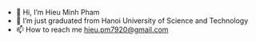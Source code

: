 - 👋 Hi, I’m Hieu Minh Pham
- 👀 I’m just graduated from Hanoi University of Science and Technology
- 📫 How to reach me hieu.pm7920@gmail.com


<!---
Phaminhieu79/Phaminhieu79 is a ✨ special ✨ repository because its `README.md` (this file) appears on your GitHub profile.
You can click the Preview link to take a look at your changes.
--->
